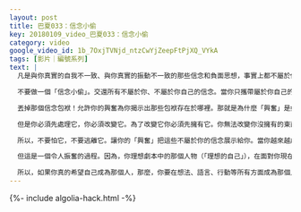 ```yaml
---
layout: post
title: 巴夏033：信念小偷
key: 20180109_video_巴夏033：信念小偷
category: video
google_video_id: 1b_7OxjTVNjd_ntzCwYjZeepFtPjXQ_VYkA
tags: [影片｜編號系列]
text: |
  凡是與你真實的自我不一致、與你真實的振動不一致的那些信念和負面思想，事實上都不屬於你。在某種意義上，它們來自於你的父母、來自於社會、來自於你的朋友們，是你從他們那裡「借來的」，出於各種各樣的原因「借來的」，而不是自有的。總之，它們不屬於你、不是你自己的。如果你一直攜帶著不屬於你的信念，那就是所謂的「偷」。

  不要做一個「信念小偷」。交還所有不屬於你、不屬於你自己的信念。當你只攜帶屬於你自己的信念時，你會感覺輕鬆，自由，不費力。你唯一會感覺「沉重、拖累」的時候，是當你攜帶著不屬於你自己的東西，因為它們不合適你。它們對你來說太沉重了，與你太不一樣了，對你來說不合適，與你不一致。

  丟掉那個信念包袱！允許你的興奮為你揭示出那些包袱存在於哪裡。那就是為什麼「興奮」是如此完整的一個工具包。因為當你移動進入你的興奮時，它總是會把你的注意力準確帶到它需要被帶到的地方，來展示給你：「哪些是與你的真實自我不一致的。」通過認識到這個信念是什麼、以及為什麼它會在那裡，以便於你與自己校準。並認識到：如果它不能與你諧調一致，那麼它就不屬於你，它是不合邏輯的、荒謬的，它沒必要你信念結構的一部分。所以，不要抓住它，讓它走，丟掉它，跑開。

  但是你必須先處理它，你必須改變它。為了改變它你必須先擁有它。你無法改變你沒擁有的東西。所以你無法只是掩飾過去，我們沒有說去忽視它，我們不是在說：「哦，是的，這些東西我不想看，那我去看看其它的。」不是這樣！你必須完全徹底的面對它，充分放大它、擴大它，你必須真正弄懂它。你必須真的識別出，與你真正的自己不一致的那個定義是什麼。因為只有通過真正的識別，那個信念才會顯現出不合邏輯和荒謬。當它終於顯現出荒謬性，你認識到它不屬於你時，它就會自動消融、分解，你不需要再做任何來放掉它。

  所以，不要怕它，不要逃離它。讓你的「興奮」把這些不屬於你的信念展示給你。當你越來越成為你理想劇本中的那個人，更多不屬於你的東西就會從隱蔽之處出現，並放大給你看。

  但這是一個令人振奮的過程。因為，你理想劇本中的那個人物（「理想的自己」），在面對你現在的各種情況又會怎麼反應、怎麼處理，這才是重點。當一個與你的真實不一致的信念被揭曉時，你必須像理想劇本中的人那樣，以積極的方式來回應，而不是你以前的回應方式。否則，如果你只是用你舊的方式來回應的話，那麼你就是在強化這樣一個事實：你還沒有真正成為理想劇本中的那個人。那麼，你所擁有的體驗就只是現在這個你的體驗，而不是你想成為的那個人的體驗。

  所以，如果你真的希望自己成為那個人，那麼，你要在想法、語言、行動等所有方面成為那個人，並用那個人會用的方式來體驗生活、經歷人生、以及與他人互動。因為，他就是你想成為的人。就這麼簡單！
---
```


{%- include algolia-hack.html -%}

